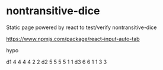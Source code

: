 # nontransitive-dice
Static page powered by react to test/verify nontransitive-dice

https://www.npmjs.com/package/react-input-auto-tab

hypo

d1 4 4 4 4 2 2
d2 5 5 5 5 1 1
d3 6 6 1 1 3 3
